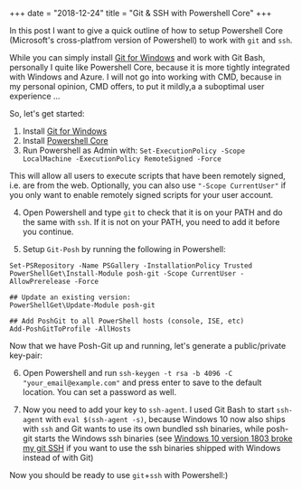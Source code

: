 +++
date = "2018-12-24"
title = "Git & SSH with Powershell Core"
+++

In this post I want to give a quick outline of how to setup Powershell Core (Microsoft's cross-platfrom version of Powershell) to work with `git` and `ssh`.

While you can simply install [Git for Windows](https://git-scm.com/download/win) and work with Git Bash, personally I quite like Powershell Core, because it is more tightly integrated with Windows and Azure. I will not go into working with CMD, because in my personal opinion, CMD offers, to put it mildly,a a suboptimal user experience ...

So, let's get started:

1) Install [Git for Windows](https://git-scm.com/download/win)
2) Install [Powershell Core](https://github.com/PowerShell/PowerShell)
3) Run Powershell as Admin with:
`Set-ExecutionPolicy -Scope LocalMachine -ExecutionPolicy RemoteSigned -Force` 

This will allow all users to execute scripts that have been remotely signed, i.e. are from the web. Optionally, you can also use `"-Scope CurrentUser"` if you only want to enable remotely signed scripts for your user account.

4) Open Powershell and type `git` to check that it is on your PATH and do the same with `ssh`. If it is not on your PATH, you need to add it before you continue.

5) Setup `Git-Posh` by running the following in Powershell:

```
Set-PSRepository -Name PSGallery -InstallationPolicy Trusted
PowerShellGet\Install-Module posh-git -Scope CurrentUser -AllowPrerelease -Force

## Update an existing version:
PowerShellGet\Update-Module posh-git

## Add PoshGit to all PowerShell hosts (console, ISE, etc)
Add-PoshGitToProfile -AllHosts
```

Now that we have Posh-Git up and running, let's generate a public/private key-pair:

6) Open Powershell and run `ssh-keygen -t rsa -b 4096 -C "your_email@example.com"` and press enter to save to the default location. You can set a password as well.

7) Now you need to add your key to `ssh-agent`. I used Git Bash to start `ssh-agent` with `eval $(ssh-agent -s)`, because Windows 10 now also ships with `ssh` and Git wants to use its own bundled ssh binaries, while posh-git starts the Windows ssh binaries (see [Windows 10 version 1803 broke my git SSH](https://adamralph.com/2018/05/15/windows-10-version-1803-broke-my-git-ssh/) if you want to use the ssh binaries shipped with Windows instead of with Git)

Now you should be ready to use `git`+`ssh` with Powershell:)